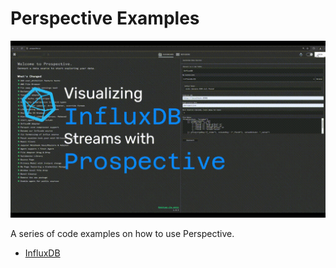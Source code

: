 # Perspective Examples

![demo image](examples/influxdb/imgs/influxdb-demo.gif)

A series of code examples on how to use Perspective.

- [InfluxDB](examples/influxdb/)